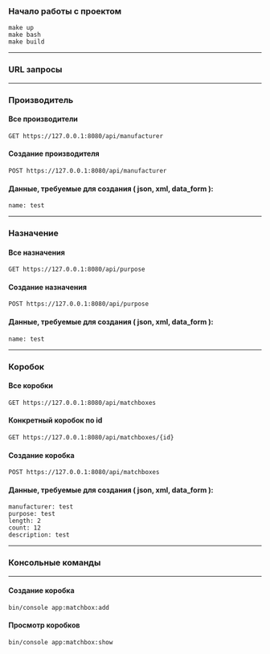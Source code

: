 ### Начало работы с проектом
```
make up
make bash
make build
```
<hr>

### URL запросы
<hr>

### Производитель
#### Все производители
```
GET https://127.0.0.1:8080/api/manufacturer
```
#### Создание производителя
```
POST https://127.0.0.1:8080/api/manufacturer
```
#### Данные, требуемые для создания ( json, xml, data_form ):
```
name: test
```
<hr>

### Назначение
#### Все назначения
```
GET https://127.0.0.1:8080/api/purpose
```
#### Создание назначения
```
POST https://127.0.0.1:8080/api/purpose
```
#### Данные, требуемые для создания ( json, xml, data_form ):
```
name: test
```
<hr>

### Коробок 

#### Все коробки
```
GET https://127.0.0.1:8080/api/matchboxes
```
#### Конкретный коробок по id
```
GET https://127.0.0.1:8080/api/matchboxes/{id}
```
#### Создание коробка
```
POST https://127.0.0.1:8080/api/matchboxes
```
#### Данные, требуемые для создания ( json, xml, data_form ):
```
manufacturer: test
purpose: test
length: 2
count: 12
description: test
```
<hr>

### Консольные команды
<hr>

#### Создание коробка
```
bin/console app:matchbox:add
```
#### Просмотр коробков
```
bin/console app:matchbox:show
```
